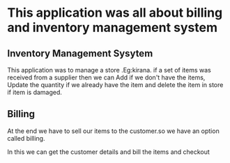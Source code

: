 <h1> This application was all about billing and inventory management system </h1>
<h2>Inventory Management Sysytem</h2>
<p>This application was to manage a store .Eg:kirana. if a set of items was received from a supplier then we can Add if we don't 
have the items,
Update the quantity if we already have the item and delete the item in store if item is damaged.</p>
<h2>Billing</h2>
<p>At the end we have to sell our items to the customer.so we have an option called billing.</p>
<p>In this we can get the customer details and bill the items and checkout</p> 
